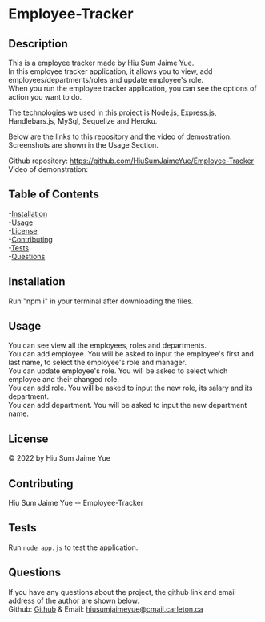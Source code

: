 # Employee-Tracker
                
## Description       
This is a employee tracker made by Hiu Sum Jaime Yue.         
In this employee tracker application, it allows you to view, add employees/departments/roles and update employee's role.         
When you run the employee tracker application, you can see the options of action you want to do.       

The technologies we used in this project is Node.js, Express.js, Handlebars.js, MySql, Sequelize and Heroku.

Below are the links to this repository and the video of demostration. Screenshots are shown in the Usage Section.
        
Github repository: https://github.com/HiuSumJaimeYue/Employee-Tracker           
Video of demonstration: 

## Table of Contents               
-[Installation](#installation)          
-[Usage](#usage)          
-[License](#license)          
-[Contributing](#contributing)          
-[Tests](#tests)        
-[Questions](#questions)        

## Installation         
Run "npm i" in your terminal after downloading the files.                 

## Usage    
  
You can see view all the employees, roles and departments.           
You can add employee. You will be asked to input the employee's first and last name, to select the employee's role and manager.            
You can update employee's role. You will be asked to select which employee and their changed role.              
You can add role. You will be asked to input the new role, its salary and its department.             
You can add department. You will be asked to input the new department name.              
            

## License         
&copy; 2022 by Hiu Sum Jaime Yue       
         

## Contributing         
Hiu Sum Jaime Yue --  Employee-Tracker   

## Tests         
Run `node app.js` to test the application.


## Questions         
If you have any questions about the project, 
the github link and email address of the author are shown below.                   
Github: [Github](https://github.com/HiuSumJaimeYue) 
& Email: [hiusumjaimeyue@cmail.carleton.ca](mailto:hiusumjaimeyue@cmail.carleton.ca)
